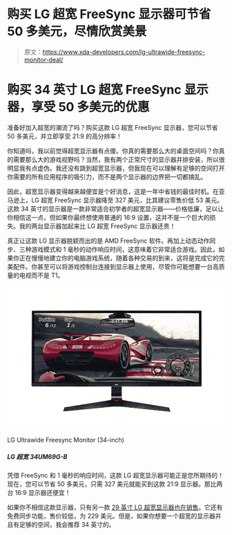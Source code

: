 # 购买 LG 超宽 FreeSync 显示器可节省 50 多美元，尽情欣赏美景

> 原文：<https://www.xda-developers.com/lg-ultrawide-freesync-monitor-deal/>

# 购买 34 英寸 LG 超宽 FreeSync 显示器，享受 50 多美元的优惠

准备好加入超宽的潮流了吗？购买这款 LG 超宽 FreeSync 显示器，您可以节省 50 多美元，并立即享受 21:9 的高分辨率！

你知道吗，我以前觉得超宽显示器有点傻。你真的需要那么大的桌面空间吗？你真的需要那么大的游戏视野吗？当然，我有两个正常尺寸的显示器并排安装，所以很明显我有点虚伪。我还没有跳到超宽显示器，但我现在可以理解有足够的空间打开你需要的所有应用程序的吸引力，而不是两个显示器的边界把一切都搞乱。

因此，超宽显示器变得越来越便宜是个好消息，这是一年中省钱的最佳时机。在亚马逊上，LG 超宽 FreeSync 显示器降至 327 美元，比其建议零售价低 53 美元。这款 34 英寸的显示器是一款非常适合初学者的超宽显示器——价格低廉，足以让你相信这一点，但如果你最终想使用普通的 16:9 设置，这并不是一个巨大的损失。我的两台显示器加起来比 LG 超宽 FreeSync 显示器还贵！

真正让这款 LG 显示器脱颖而出的是 AMD FreeSync 软件。再加上动态动作同步、三种游戏模式和 1 毫秒的动作响应时间，这意味着它非常适合游戏。因此，如果你正在慢慢地建立你的电脑游戏系统，随着各种交易的到来，这将是完成它的完美配件。你甚至可以将游戏控制台连接到显示器上使用，尽管你可能想要一台高质量的电视而不是 T1。

 <picture>![With FreeSync and a 1 millisecond response time, this LG ultrawide monitor may be just what you were looking for! Right now, you can save over $50 and get this 21:9 monitor for just $327\. That's cheaper than two 16:9 monitors!](img/5231faad04a9366ebc89d48234b0cfda.png)</picture> 

LG Ultrawide Freesync Monitor (34-inch)

##### LG 超宽 34UM69G-B

凭借 FreeSync 和 1 毫秒的响应时间，这款 LG 超宽显示器可能正是您所期待的！现在，您可以节省 50 多美元，只需 327 美元就能买到这款 21:9 显示器。那比两台 16:9 显示器还便宜！

如果你不相信这款显示器，只有另一款 [29 英寸 LG 超宽显示器也在销售](https://www.amazon.com/LG-29WN600-W-29-21-UltraWide/dp/B0876DBCBX?tag=xda-36tnqgi-20&ascsubtag=UUxdaUeUpU30621&asc_refurl=https%3A%2F%2Fwww.xda-developers.com%2Flg-ultrawide-freesync-monitor-deal%2F&asc_campaign=Short-Term)。它还有免费同步功能，售价较低，为 229 美元。但是，如果你想要一个超宽的显示器并且有足够的空间，我会推荐 34 英寸的。